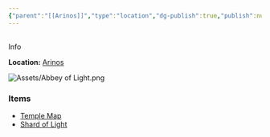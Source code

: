 ```yaml
---
{"parent":"[[Arinos]]","type":"location","dg-publish":true,"publish":null,"permalink":"/diario/lugares/abbey-of-light/","dgPassFrontmatter":true}
---
```


<p><span><div data-callout-metadata="" data-callout-fold="" data-callout="info" class="callout node-insert-event"><div class="callout-title" dir="auto"><div class="callout-icon"><svg width="16" height="16"></svg></div><div class="callout-title-inner">Info</div></div><div class="callout-content">
<p dir="auto"><strong>Location:</strong> <a data-tooltip-position="top" aria-label="Diario/Lugares/Arinos.md" data-href="Diario/Lugares/Arinos.md" href="Diario/Lugares/Arinos.md" class="internal-link" target="_blank" rel="noopener nofollow">Arinos</a></p>
</div></div></span></p><p><span><span alt="Assets/Abbey of Light.png" src="Assets/Abbey of Light.png" class="internal-embed media-embed image-embed is-loaded"><img alt="Assets/Abbey of Light.png" src="app://40314cc455be6f16bb8613bda08a9856c116/G:/Mi%20unidad/Vault/Assets/Abbey%20of%20Light.png?1759098243488"></span></span></p><h3><span>Items</span></h3><p><ul class="dataview dataview-ul dataview-result-list-root-ul"><li class="dataview-result-list-li"><span><a data-tooltip-position="top" aria-label="Diario/Items/Temple Map.md" data-href="Diario/Items/Temple Map.md" href="Diario/Items/Temple Map.md" class="internal-link" target="_blank" rel="noopener nofollow">Temple Map</a></span></li><li class="dataview-result-list-li"><span><a data-tooltip-position="top" aria-label="Diario/Items/Shard of Light.md" data-href="Diario/Items/Shard of Light.md" href="Diario/Items/Shard of Light.md" class="internal-link" target="_blank" rel="noopener nofollow">Shard of Light</a></span></li></ul></p>
